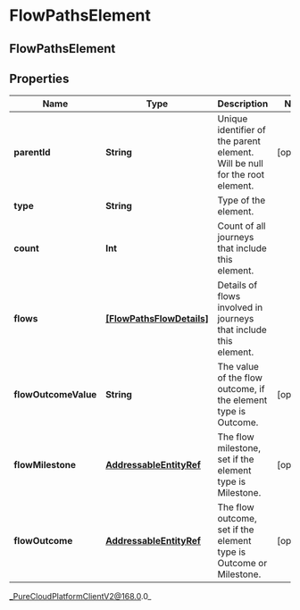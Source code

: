 # FlowPathsElement

## FlowPathsElement

## Properties

|Name | Type | Description | Notes|
|------------ | ------------- | ------------- | -------------|
| **parentId** | **String** | Unique identifier of the parent element. Will be null for the root element. | [optional] |
| **type** | **String** | Type of the element. | |
| **count** | **Int** | Count of all journeys that include this element. | |
| **flows** | [**[FlowPathsFlowDetails]**]([FlowPathsFlowDetails]) | Details of flows involved in journeys that include this element. | |
| **flowOutcomeValue** | **String** | The value of the flow outcome, if the element type is Outcome. | [optional] |
| **flowMilestone** | [**AddressableEntityRef**](AddressableEntityRef) | The flow milestone, set if the element type is Milestone. | [optional] |
| **flowOutcome** | [**AddressableEntityRef**](AddressableEntityRef) | The flow outcome, set if the element type is Outcome or Milestone. | [optional] |



_PureCloudPlatformClientV2@168.0.0_

